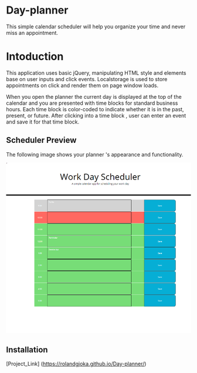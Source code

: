 # Day-planner

This simple calendar scheduler will help you organize your time and never miss an appointment. 

# Intoduction 
This application uses basic jQuery, manipulating HTML style and elements base on user inputs and click events. Localstorage is used to store appointments on click and render them on page window loads.

When you open the planner the current day is displayed at the top of the calendar
and you are presented with time blocks for standard business hours. Each time block is color-coded to indicate whether it is in the past, present, or future. After clicking into a time block , user can enter an event and save it for that time block.

## Scheduler Preview

The following image shows your planner 's appearance and functionality. 

![Plannerdemo](./WorkDayScheduler.PNG)

## Installation
[Project_Link] (https://rolandgjoka.github.io/Day-planner/)